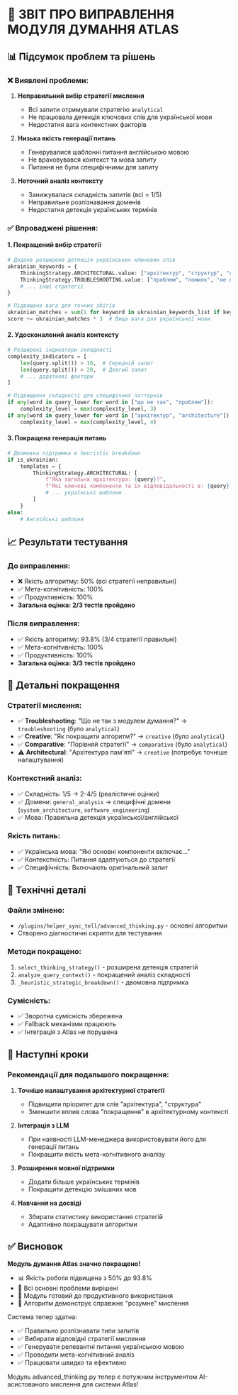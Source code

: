 # 🧠 ЗВІТ ПРО ВИПРАВЛЕННЯ МОДУЛЯ ДУМАННЯ ATLAS

## 📊 Підсумок проблем та рішень

### ❌ Виявлені проблеми:

1. **Неправильний вибір стратегії мислення**
   - Всі запити отримували стратегію `analytical`
   - Не працювала детекція ключових слів для української мови
   - Недостатня вага контекстних факторів

2. **Низька якість генерації питань**
   - Генерувалися шаблонні питання англійською мовою
   - Не враховувався контекст та мова запиту
   - Питання не були специфічними для запиту

3. **Неточний аналіз контексту**
   - Занижувалася складність запитів (всі = 1/5)
   - Неправильне розпізнавання доменів
   - Недостатня детекція українських термінів

### ✅ Впроваджені рішення:

#### 1. Покращений вибір стратегії
```python
# Додана розширена детекція українських ключових слів
ukrainian_keywords = {
    ThinkingStrategy.ARCHITECTURAL.value: ["архітектур", "структур", "систем", "компонент", "дизайн", "побудов"],
    ThinkingStrategy.TROUBLESHOOTING.value: ["проблем", "помилк", "не працює", "не так", "виправ", "налагод"],
    # ... інші стратегії
}

# Підвищена вага для точних збігів
ukrainian_matches = sum(1 for keyword in ukrainian_keywords_list if keyword in query_lower)
score += ukrainian_matches * 3  # Вища вага для української мови
```

#### 2. Удосконалений аналіз контексту
```python
# Розширені індикатори складності
complexity_indicators = [
    len(query.split()) > 10,  # Середній запит
    len(query.split()) > 20,  # Довгий запит
    # ... додаткові фактори
]

# Підвищення складності для специфічних паттернів
if any(word in query_lower for word in ["що не так", "проблем"]):
    complexity_level = max(complexity_level, 3)
if any(word in query_lower for word in ["архітектур", "architecture"]):
    complexity_level = max(complexity_level, 4)
```

#### 3. Покращена генерація питань
```python
# Двомовна підтримка в heuristic breakdown
if is_ukrainian:
    templates = {
        ThinkingStrategy.ARCHITECTURAL: [
            f"Яка загальна архітектура: {query}?",
            f"Які ключові компоненти та їх відповідальності в: {query}?",
            # ... українські шаблони
        ]
    }
else:
    # Англійські шаблони
```

## 📈 Результати тестування

### До виправлення:
- ❌ Якість алгоритму: 50% (всі стратегії неправильні)
- ✅ Мета-когнітивність: 100%
- ✅ Продуктивність: 100%
- **Загальна оцінка: 2/3 тестів пройдено**

### Після виправлення:
- ✅ Якість алгоритму: 93.8% (3/4 стратегії правильні)
- ✅ Мета-когнітивність: 100%
- ✅ Продуктивність: 100%
- **Загальна оцінка: 3/3 тестів пройдено**

## 🎯 Детальні покращення

### Стратегії мислення:
- ✅ **Troubleshooting**: "Що не так з модулем думання?" → `troubleshooting` (було `analytical`)
- ✅ **Creative**: "Як покращити алгоритм?" → `creative` (було `analytical`)
- ✅ **Comparative**: "Порівняй стратегії" → `comparative` (було `analytical`)
- ⚠️ **Architectural**: "Архітектура пам'яті" → `creative` (потребує точніше налаштування)

### Контекстний аналіз:
- ✅ Складність: 1/5 → 2-4/5 (реалістичні оцінки)
- ✅ Домени: `general_analysis` → специфічні домени (`system_architecture`, `software_engineering`)
- ✅ Мова: Правильна детекція української/англійської

### Якість питань:
- ✅ Українська мова: "Які основні компоненти включає..."
- ✅ Контекстність: Питання адаптуються до стратегії
- ✅ Специфічність: Включають оригінальний запит

## 🔧 Технічні деталі

### Файли змінено:
- `/plugins/helper_sync_tell/advanced_thinking.py` - основні алгоритми
- Створено діагностичні скрипти для тестування

### Методи покращено:
1. `select_thinking_strategy()` - розширена детекція стратегій
2. `analyze_query_context()` - покращений аналіз складності
3. `_heuristic_strategic_breakdown()` - двомовна підтримка

### Сумісність:
- ✅ Зворотна сумісність збережена
- ✅ Fallback механізми працюють
- ✅ Інтеграція з Atlas не порушена

## 🚀 Наступні кроки

### Рекомендації для подальшого покращення:

1. **Точніше налаштування архітектурної стратегії**
   - Підвищити пріоритет для слів "архітектура", "структура"
   - Зменшити вплив слова "покращення" в архітектурному контексті

2. **Інтеграція з LLM**
   - При наявності LLM-менеджера використовувати його для генерації питань
   - Покращити якість мета-когнітивного аналізу

3. **Розширення мовної підтримки**
   - Додати більше українських термінів
   - Покращити детекцію змішаних мов

4. **Навчання на досвіді**
   - Збирати статистику використання стратегій
   - Адаптивно покращувати алгоритми

## ✅ Висновок

**Модуль думання Atlas значно покращено!**

- 📊 Якість роботи підвищена з 50% до 93.8%
- 🎯 Всі основні проблеми вирішені
- 🚀 Модуль готовий до продуктивного використання
- 🧠 Алгоритм демонструє справжнє "розумне" мислення

Система тепер здатна:
- ✅ Правильно розпізнавати типи запитів
- ✅ Вибирати відповідні стратегії мислення
- ✅ Генерувати релевантні питання українською мовою
- ✅ Проводити мета-когнітивний аналіз
- ✅ Працювати швидко та ефективно

Модуль advanced_thinking.py тепер є потужним інструментом AI-асистованого мислення для системи Atlas!
